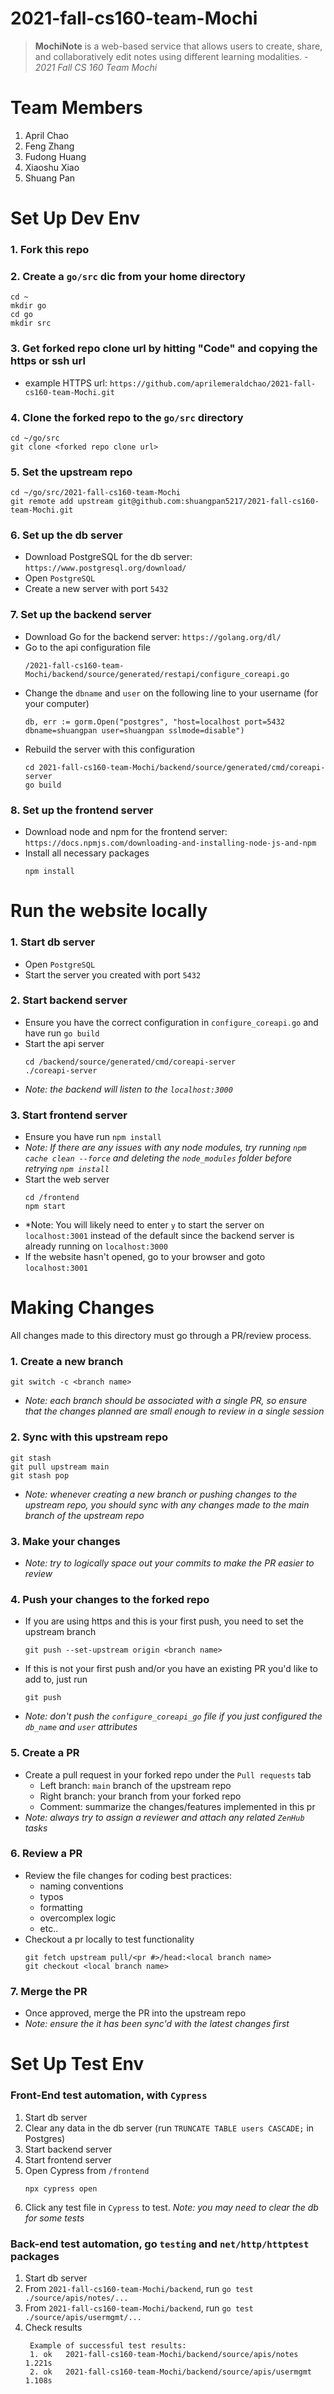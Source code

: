 # 2021-fall-cs160-team-Mochi

> **MochiNote** is a web-based service that allows users to create, share, and collaboratively edit notes using different learning modalities. - *2021 Fall CS 160 Team Mochi*

# Team Members

1. April Chao
2. Feng Zhang
3. Fudong Huang
4. Xiaoshu Xiao
5. Shuang Pan

# Set Up Dev Env

### 1. Fork this repo

### 2. Create a `go/src` dic from your home directory
```
cd ~
mkdir go
cd go
mkdir src
```

### 3. Get forked repo clone url by hitting "Code" and copying the https or ssh url
- example HTTPS url: `https://github.com/aprilemeraldchao/2021-fall-cs160-team-Mochi.git`

### 4. Clone the forked repo to the `go/src` directory
```
cd ~/go/src
git clone <forked repo clone url>
```

### 5. Set the upstream repo
```
cd ~/go/src/2021-fall-cs160-team-Mochi
git remote add upstream git@github.com:shuangpan5217/2021-fall-cs160-team-Mochi.git
```

### 6. Set up the db server
- Download PostgreSQL for the db server: `https://www.postgresql.org/download/`
- Open `PostgreSQL`
- Create a new server with port `5432`

### 7. Set up the backend server
- Download Go for the backend server: `https://golang.org/dl/`
- Go to the api configuration file
  ```
  /2021-fall-cs160-team-Mochi/backend/source/generated/restapi/configure_coreapi.go
  ```
- Change the `dbname` and `user` on the following line to your username (for your computer)
  ```
  db, err := gorm.Open("postgres", "host=localhost port=5432 dbname=shuangpan user=shuangpan sslmode=disable")
  ```
- Rebuild the server with this configuration
  ```
  cd 2021-fall-cs160-team-Mochi/backend/source/generated/cmd/coreapi-server
  go build
  ```

### 8. Set up the frontend server
- Download node and npm for the frontend server: `https://docs.npmjs.com/downloading-and-installing-node-js-and-npm`
- Install all necessary packages
  ```
  npm install
  ```

# Run the website locally

### 1. Start db server
- Open `PostgreSQL`
- Start the server you created with port `5432`

### 2. Start backend server
- Ensure you have the correct configuration in `configure_coreapi.go` and have run `go build`
- Start the api server
  ```
  cd /backend/source/generated/cmd/coreapi-server
  ./coreapi-server
  ```
- *Note: the backend will listen to the `localhost:3000`*

### 3. Start frontend server
- Ensure you have run `npm install`
- *Note: If there are any issues with any node modules, try running `npm cache clean --force` and deleting the `node_modules` folder before retrying `npm install`*
- Start the web server
  ```
  cd /frontend
  npm start
  ```
- *Note: You will likely need to enter `y` to start the server on `localhost:3001` instead of the default since the backend server is already running on `localhost:3000   `
- If the website hasn't opened, go to your browser and goto `localhost:3001`

# Making Changes
All changes made to this directory must go through a PR/review process.
### 1. Create a new branch
```
git switch -c <branch name>
```
- *Note: each branch should be associated with a single PR, so ensure that the changes planned are small enough to review in a single session*

### 2. Sync with this upstream repo
```
git stash
git pull upstream main
git stash pop
```
- *Note: whenever creating a new branch or pushing changes to the upstream repo, you should sync with any changes made to the main branch of the upstream repo*

### 3. Make your changes
- *Note: try to logically space out your commits to make the PR easier to review*

### 4. Push your changes to the forked repo
- If you are using https and this is your first push, you need to set the upstream branch
  ```
  git push --set-upstream origin <branch name>
  ```
- If this is not your first push and/or you have an existing PR you'd like to add to, just run 
  ```
  git push
  ```
- *Note: don't push the `configure_coreapi_go` file if you just configured the `db_name` and `user` attributes*

### 5. Create a PR
- Create a pull request in your forked repo under the `Pull requests` tab
  - Left branch: `main` branch of the upstream repo
  - Right branch: your branch from your forked repo
  - Comment: summarize the changes/features implemented in this pr
- *Note: always try to assign a reviewer and attach any related `ZenHub` tasks*

### 6. Review a PR
- Review the file changes for coding best practices:
  - naming conventions
  - typos
  - formatting
  - overcomplex logic
  - etc..
- Checkout a pr locally to test functionality
  ```
  git fetch upstream pull/<pr #>/head:<local branch name>
  git checkout <local branch name>
  ```

### 7. Merge the PR
- Once approved, merge the PR into the upstream repo
- *Note: ensure the it has been sync'd with the latest changes first*

# Set Up Test Env

### Front-End test automation, with `Cypress`

1. Start db server
2. Clear any data in the db server (run `TRUNCATE TABLE users CASCADE;` in Postgres)
3. Start backend server
4. Start frontend server
5. Open Cypress from `/frontend`
   ```
   npx cypress open
   ```
6. Click any test file in `Cypress` to test.
   *Note: you may need to clear the db for some tests*

### Back-end test automation, go `testing` and `net/http/httptest` packages
1. Start db server
2. From `2021-fall-cs160-team-Mochi/backend`, run `go test ./source/apis/notes/...`
3. From `2021-fall-cs160-team-Mochi/backend`, run `go test ./source/apis/usermgmt/...`
4. Check results
   ```
    Example of successful test results:
    1. ok  	2021-fall-cs160-team-Mochi/backend/source/apis/notes	1.221s
    2. ok  	2021-fall-cs160-team-Mochi/backend/source/apis/usermgmt	1.108s
    ```
